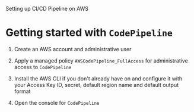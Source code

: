 Setting up CI/CD Pipeline on AWS

# Getting started with `CodePipeline`

1. Create an AWS account and administrative user

2. Apply a managed policy `AWSCodePipeline_FullAccess` for administrative access to `CodePipeline`

3. Install the AWS CLI if you don't already have on and configure it with your Access Key ID, secret, default region name and default output format

4. Open the console for `CodePipeline`
